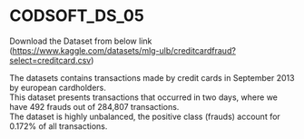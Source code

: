# CODSOFT_DS_05


Download the Dataset from below link
(https://www.kaggle.com/datasets/mlg-ulb/creditcardfraud?select=creditcard.csv)
<br>

The datasets contains transactions made by credit cards in September 2013 by european cardholders.
<br>
This dataset presents transactions that occurred in two days, where we have 492 frauds out of 284,807 transactions. <br>
The dataset is highly unbalanced, the positive class (frauds) account for 0.172% of all transactions. 

